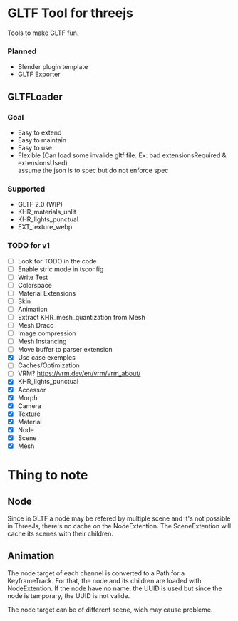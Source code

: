 # GLTF Tool for threejs

Tools to make GLTF fun.

### Planned
- Blender plugin template
- GLTF Exporter

## GLTFLoader 

### Goal
- Easy to extend
- Easy to maintain
- Easy to use
- Flexible (Can load some invalide gltf file. Ex: bad extensionsRequired & extensionsUsed)<br/>
assume the json is to spec but do not enforce spec

### Supported
- GLTF 2.0 (WIP)
- KHR_materials_unlit
- KHR_lights_punctual
- EXT_texture_webp

### TODO for v1
- [ ] Look for TODO in the code
- [ ] Enable stric mode in tsconfig
- [ ] Write Test
- [ ] Colorspace
- [ ] Material Extensions
- [ ] Skin
- [ ] Animation
- [ ] Extract KHR_mesh_quantization from Mesh
- [ ] Mesh Draco
- [ ] Image compression
- [ ] Mesh Instancing
- [ ] Move buffer to parser extension
- [X] Use case exemples
- [ ] Caches/Optimization
- [ ] VRM? https://vrm.dev/en/vrm/vrm_about/
- [x] KHR_lights_punctual
- [x] Accessor
- [x] Morph
- [x] Camera
- [x] Texture
- [x] Material
- [x] Node
- [x] Scene
- [x] Mesh

# Thing to note

## Node
Since in GLTF a node may be refered by multiple scene and it's not possible in ThreeJs, there's no cache on the NodeExtention. The SceneExtention will cache its scenes with their children.

## Animation

The node target of each channel is converted to a Path for a KeyframeTrack. For that, the node and its children are loaded with NodeExtention. If the node have no name, the UUID is used but since the node is temporary, the UUID is not valide.

The node target can be of different scene, wich may cause probleme.
